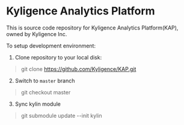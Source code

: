 Kyligence Analytics Platform
=====
This is source code repository for Kyligence Analytics Platform(KAP), owned by Kyligence Inc.

To setup development environment:

1. Clone repository to your local disk:
> git clone https://github.com/Kyligence/KAP.git


2. Switch to `master` branch
> git checkout master

3. Sync kylin module
> git submodule update --init kylin